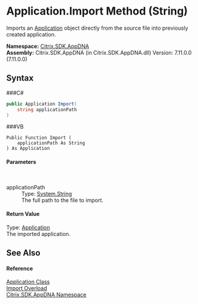 # Application.Import Method (String)
 

Imports an <a href="T_Citrix_SDK_AppDNA_Application">Application</a> object directly from the source file into previously created application.

**Namespace:**&nbsp;<a href="N_Citrix_SDK_AppDNA">Citrix.SDK.AppDNA</a><br />**Assembly:**&nbsp;Citrix.SDK.AppDNA (in Citrix.SDK.AppDNA.dll) Version: 7.11.0.0 (7.11.0.0)

## Syntax

###C#
```csharp
public Application Import(
	string applicationPath
)
```

###VB
```vbnet
Public Function Import ( 
	applicationPath As String
) As Application
```


#### Parameters
&nbsp;<dl><dt>applicationPath</dt><dd>Type: <a href="http://msdn2.microsoft.com/en-us/library/s1wwdcbf" target="_blank">System.String</a><br />The full path to the file to import.</dd></dl>

#### Return Value
Type: <a href="T_Citrix_SDK_AppDNA_Application">Application</a><br />The imported application.

## See Also


#### Reference
<a href="T_Citrix_SDK_AppDNA_Application">Application Class</a><br /><a href="Overload_Citrix_SDK_AppDNA_Application_Import">Import Overload</a><br /><a href="N_Citrix_SDK_AppDNA">Citrix.SDK.AppDNA Namespace</a><br />